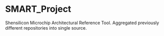 # SMART_Project
Shensilicon Microchip Architectural Reference Tool. Aggregated previously different repositories into single source.
